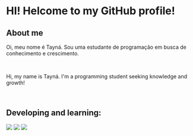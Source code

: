 # HI! Helcome to my GitHub profile!

## About me

<p>Oi, meu nome é Tayná. Sou uma estudante de programação em busca de conhecimento e 
crescimento.</p><br>
<p>Hi, my name is Tayná. I'm a programming student seeking knowledge and growth!</p><br>

## Developing and learning:

<div>
<img src="https://cdn.jsdelivr.net/gh/devicons/devicon/icons/html5/html5-original.svg" />
<img src="https://cdn.jsdelivr.net/gh/devicons/devicon/icons/css3/css3-original.svg" />
<img src="https://cdn.jsdelivr.net/gh/devicons/devicon/icons/javascript/javascript-original.svg" />
</div>

